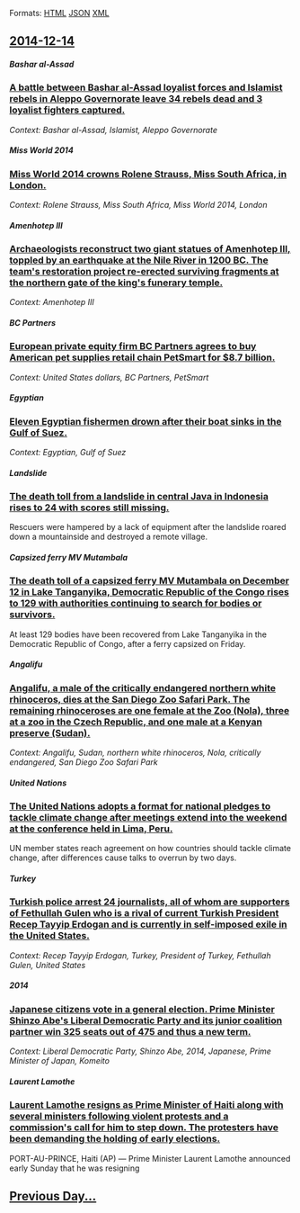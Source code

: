 
Formats: [HTML](2014/12/14/index.html)  [JSON](2014/12/14/index.json)  [XML](2014/12/14/index.xml)  

## [2014-12-14](/news/2014/12/14/index.md)

##### Bashar al-Assad
### [A battle between Bashar al-Assad loyalist forces and Islamist rebels in Aleppo Governorate leave 34 rebels dead and 3 loyalist fighters captured. ](/news/2014/12/14/a-battle-between-bashar-al-assad-loyalist-forces-and-islamist-rebels-in-aleppo-governorate-leave-34-rebels-dead-and-3-loyalist-fighters-capt.md)
_Context: Bashar al-Assad, Islamist, Aleppo Governorate_

##### Miss World 2014
### [Miss World 2014 crowns Rolene Strauss, Miss South Africa, in London. ](/news/2014/12/14/miss-world-2014-crowns-rolene-strauss-miss-south-africa-in-london.md)
_Context: Rolene Strauss, Miss South Africa, Miss World 2014, London_

##### Amenhotep III
### [Archaeologists reconstruct two giant statues of Amenhotep III, toppled by an earthquake at the Nile River in 1200 BC. The team's restoration project re-erected surviving fragments at the northern gate of the king's funerary temple. ](/news/2014/12/14/archaeologists-reconstruct-two-giant-statues-of-amenhotep-iii-toppled-by-an-earthquake-at-the-nile-river-in-1200-bc-the-team-s-restoration.md)
_Context: Amenhotep III_

##### BC Partners
### [European private equity firm BC Partners agrees to buy American pet supplies retail chain PetSmart for $8.7 billion. ](/news/2014/12/14/european-private-equity-firm-bc-partners-agrees-to-buy-american-pet-supplies-retail-chain-petsmart-for-8-7-billion.md)
_Context: United States dollars, BC Partners, PetSmart_

##### Egyptian
### [Eleven Egyptian fishermen drown after their boat sinks in the Gulf of Suez. ](/news/2014/12/14/eleven-egyptian-fishermen-drown-after-their-boat-sinks-in-the-gulf-of-suez.md)
_Context: Egyptian, Gulf of Suez_

##### Landslide
### [The death toll from a landslide in central Java in Indonesia rises to 24 with scores still missing. ](/news/2014/12/14/the-death-toll-from-a-landslide-in-central-java-in-indonesia-rises-to-24-with-scores-still-missing.md)
Rescuers were hampered by a lack of equipment after the landslide roared down a mountainside and destroyed a remote village.

##### Capsized ferry MV Mutambala
### [The death toll of a capsized ferry MV Mutambala on December 12 in Lake Tanganyika, Democratic Republic of the Congo rises to 129 with authorities continuing to search for bodies or survivors. ](/news/2014/12/14/the-death-toll-of-a-capsized-ferry-mv-mutambala-on-december-12-in-lake-tanganyika-democratic-republic-of-the-congo-rises-to-129-with-author.md)
At least 129 bodies have been recovered from Lake Tanganyika in the Democratic Republic of Congo, after a ferry capsized on Friday.

##### Angalifu
### [Angalifu, a male of the critically endangered northern white rhinoceros, dies at the San Diego Zoo Safari Park. The remaining rhinoceroses are one female at the Zoo (Nola), three at a zoo in the Czech Republic, and one male at a Kenyan preserve (Sudan). ](/news/2014/12/14/angalifu-a-male-of-the-critically-endangered-northern-white-rhinoceros-dies-at-the-san-diego-zoo-safari-park-the-remaining-rhinoceroses-a.md)
_Context: Angalifu, Sudan, northern white rhinoceros, Nola, critically endangered, San Diego Zoo Safari Park_

##### United Nations
### [The United Nations adopts a format for national pledges to tackle climate change after meetings extend into the weekend at the conference held in Lima, Peru. ](/news/2014/12/14/the-united-nations-adopts-a-format-for-national-pledges-to-tackle-climate-change-after-meetings-extend-into-the-weekend-at-the-conference-he.md)
UN member states reach agreement on how countries should tackle climate change, after differences cause talks to overrun by two days.

##### Turkey
### [Turkish police arrest 24 journalists, all of whom are supporters of Fethullah Gulen who is a rival of current Turkish President Recep Tayyip Erdogan and is currently in self-imposed exile in the United States. ](/news/2014/12/14/turkish-police-arrest-24-journalists-all-of-whom-are-supporters-of-fethullah-ga1-4len-who-is-a-rival-of-current-turkish-president-recep-tayyi.md)
_Context: Recep Tayyip Erdogan, Turkey, President of Turkey, Fethullah Gulen, United States_

##### 2014
### [Japanese citizens vote in a general election. Prime Minister Shinzo Abe's Liberal Democratic Party and its junior coalition partner win 325 seats out of 475 and thus a new term. ](/news/2014/12/14/japanese-citizens-vote-in-a-general-election-prime-minister-shinzo-abe-s-liberal-democratic-party-and-its-junior-coalition-partner-win-325.md)
_Context: Liberal Democratic Party, Shinzo Abe, 2014, Japanese, Prime Minister of Japan, Komeito_

##### Laurent Lamothe
### [Laurent Lamothe resigns as Prime Minister of Haiti along with several ministers following violent protests and a commission's call for him to step down. The protesters have been demanding the holding of early elections. ](/news/2014/12/14/laurent-lamothe-resigns-as-prime-minister-of-haiti-along-with-several-ministers-following-violent-protests-and-a-commission-s-call-for-him-t.md)
PORT-AU-PRINCE, Haiti (AP) — Prime Minister Laurent Lamothe announced early Sunday that he was resigning 

## [Previous Day...](/news/2014/12/13/index.md)

